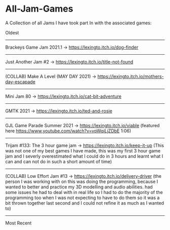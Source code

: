 # All-Jam-Games
A Collection of all Jams I have took part In with the associated games:

Oldest
_________________________________________________________________________________________________________________________________________________________________________

Brackeys Game Jam 2021.1 ->  https://lexingto.itch.io/dog-finder

_________________________________________________________________________________________________________________________________________________________________________

Just Another Jam #2 -> https://lexingto.itch.io/title-not-found

_________________________________________________________________________________________________________________________________________________________________________

(COLLAB) Make A Level (MAY DAY 2021) -> https://lexingto.itch.io/mothers-day-escapade

_________________________________________________________________________________________________________________________________________________________________________

Mini Jam 80 -> https://lexingto.itch.io/cat-bit-adventure

_________________________________________________________________________________________________________________________________________________________________________

GMTK 2021 -> https://lexingto.itch.io/ted-and-rosie
_________________________________________________________________________________________________________________________________________________________________________

GJL Game Parade Summer 2021 -> https://lexingto.itch.io/viable (featured here https://www.youtube.com/watch?v=vpWqiLjZDbE 1:06)

_________________________________________________________________________________________________________________________________________________________________________

Trijam #133: The 3 hour game jam -> https://lexingto.itch.io/keep-it-up (This was not one of my best games I have made, this was my first 3 hour game jam and I severly overestimated what I could do in 3 hours and learnt what I can and can not do in such a short amount of time)

_________________________________________________________________________________________________________________________________________________________________________

(COLLAB) Low Effort Jam #13 -> https://lexingto.itch.io/delivery-driver (the person I was working with on this was doing the programming, because I wanted to better and practice my 3D modelling and audio abilities. had some issues he had to deal with in real life so I had to do the majority of the programming too when I was not expecting to have to do them so it was a bit thrown together last second and I could not refine it as much as I wanted to)

_________________________________________________________________________________________________________________________________________________________________________

Most Recent
